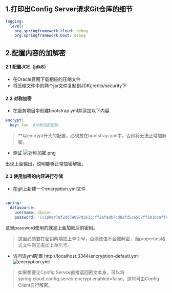 ## 1.打印出Config Server请求Git仓库的细节
``` yml
logging:
  level:
    org.springframework.cloud: debug
    org.springframework.boot: debug
```

## 2.配置内容的加解密
#### 2.1 配置JCE（jdk8）
+ 在Oracle官网下载相应的压缩文件
+ 将压缩文件中的两个jar文件复制到JDK/jre/lib/security下

#### 2.2 对称加密
+ 在服务项目中创建bootstrap.yml并添加以下内容
```yml
encrypt:
  key: foo  #对称加密密钥
```
> **以encrypt开头的配置，必须放在bootstrap.yml中，否则将无法正常加解密。

+ 测试
![对称加密.png](https://upload-images.jianshu.io/upload_images/16503287-7651b056eb80847c.png?imageMogr2/auto-orient/strip%7CimageView2/2/w/1240)

出现上面输出，说明能够正常加密解密。

#### 2.3 使用加密的内容进行存储
+ 在git上新建一个encryption.yml文件
```yml

spring:
  datasource:
    username: dbuser
    password: '{cipher}8f2dd7e09785613cff2efa0b7cd82fd5c6567ff183bcaffeef4e0cc9a3a04af8'
```
这里password使用的就是上面加密后的密码。
> 这里必须要在密钥两端加上单引号，否则该值不会被解密，而properties格式文件则无需加上单引号。

+ 访问该yml配置 http://localhost:3344/encryption-defautl.yml
![encryption.yml](https://upload-images.jianshu.io/upload_images/16503287-4314c42257ef8a73.png?imageMogr2/auto-orient/strip%7CimageView2/2/w/1240)

> 如果想要让Config Servce直接返回密文本身，可以将spring.cloud.config.server.encrypt.enabled=false，这时可由Config Client自行解密。




